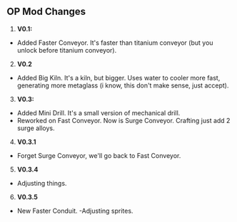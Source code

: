 ## OP Mod Changes

1. **V0.1:**
- Added Faster Conveyor. It's faster than titanium conveyor (but you unlock before titanium conveyor).
2. **V0.2**
- Added Big Kiln. It's a kiln, but bigger. Uses water to cooler more fast, generating more metaglass (i know, this don't make sense, just accept).
3. **V0.3:**
- Added Mini Drill. It's a small version of mechanical drill.
- Reworked on Fast Conveyor. Now is Surge Conveyor. Crafting just add 2 surge alloys.
4. **V0.3.1**
- Forget Surge Conveyor, we'll go back to Fast Conveyor.
5. **V0.3.4**
- Adjusting things.
6. **V0.3.5**
- New Faster Conduit.
-Adjusting sprites.